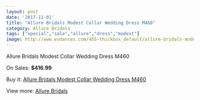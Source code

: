 ```yaml
---
layout: post
date: '2017-11-01'
title: "Allure Bridals Modest Collar Wedding Dress M460"
category: Allure Bridals
tags: ["special","sale","allure","dress","modest"]
image: http://www.eudances.com/455-thickbox_default/allure-bridals-modest-collar-wedding-dress-m460.jpg
---
```

Allure Bridals Modest Collar Wedding Dress M460

On Sales: **$416.99**
<a href="https://www.eudances.com/en/allure-bridals/142-allure-bridals-modest-collar-wedding-dress-m460.html"><amp-img layout="responsive" width="600" height="600" src="//www.eudances.com/455-thickbox_default/allure-bridals-modest-collar-wedding-dress-m460.jpg" alt="Allure Bridals Modest Collar Wedding Dress M460 0" /></a>
<a href="https://www.eudances.com/en/allure-bridals/142-allure-bridals-modest-collar-wedding-dress-m460.html"><amp-img layout="responsive" width="600" height="600" src="//www.eudances.com/456-thickbox_default/allure-bridals-modest-collar-wedding-dress-m460.jpg" alt="Allure Bridals Modest Collar Wedding Dress M460 1" /></a>

Buy it: [Allure Bridals Modest Collar Wedding Dress M460](https://www.eudances.com/en/allure-bridals/142-allure-bridals-modest-collar-wedding-dress-m460.html "Allure Bridals Modest Collar Wedding Dress M460")

View more: [Allure Bridals](https://www.eudances.com/en/2-allure-bridals "Allure Bridals")